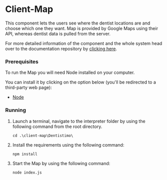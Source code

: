 # Client-Map

This component lets the users see where the dentist locations are and choose which one they want. Map is provided by Google Maps using their API, whereas dentist data is pulled from the server.

For more detailed information of the component and the whole system head over to the documentation repository by [clicking here](https://git.chalmers.se/courses/dit355/test-teams-formation/team-2/documentation).

### Prerequisites 
To run the Map you will need Node installed on your computer.

You can install it by clicking on the option below (you'll be redirected to a third-party web page):
- [Node](https://nodejs.org/en/download/)

### Running

1. Launch a terminal, navigate to the interpreter folder by using the following command from the root directory. 

    `cd .\client-map\Dentistimo\`

2. Install the requirements using the following command: 

    `npm install`

3. Start the Map by using the following command: 

    `node index.js`
